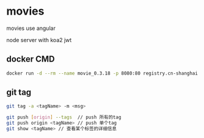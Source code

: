# movies

movies use angular

node server with koa2 jwt

## docker CMD

```sh
docker run -d --rm --name movie_0.3.18 -p 8080:80 registry.cn-shanghai.aliyuncs.com/azrael/movie:0.3.18
```

## git tag

```sh
git tag -a <tagName> -m <msg>

git push [origin] --tags  // push 所有的tag
git push origin <tagName> // push 单个tag
git show <tagName> // 查看某个标签的详细信息
```
